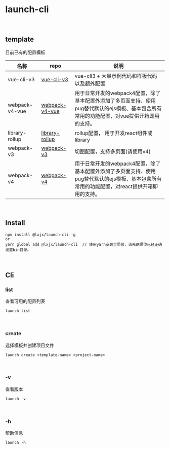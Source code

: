 # launch-cli

<br>

## template

目前已有的配置模板

| 名称       | repo                                                     | 说明                              |
| ---------- | ------------------------------------------------------------ | --------------------------------- |
| vue-cli-v3 | [vue-cli-v3](https://github.com/Iixianjie/launch-template-vue-cli-v3) | vue-cli3 + 大量示例代码和样板代码以及额外配置 |
| webpack-v4-vue | [webpack-v4-vue](https://github.com/Iixianjie/launch-template-webpack-v4-vue) | 用于日常开发的webpack4配置，除了基本配置外添加了多页面支持、使用pug替代默认的ejs模板、基本包含所有常用的功能配置，对vue提供开箱即用的支持。      |
| library-rollup | [library-rollup](https://github.com/Iixianjie/launch-template-library-rollup) | rollup配置， 用于开发react组件或library |
| webpack-v3 | [webpack-v3](https://github.com/Iixianjie/launch-template-webpack-v3) | 切图配置，支持多页面(请使用v4)       |
| webpack-v4 | [webpack-v4](https://github.com/Iixianjie/launch-template-webpack-v4) | 用于日常开发的webpack4配置，除了基本配置外添加了多页面支持、使用pug替代默认的ejs模板、基本包含所有常用的功能配置，对react提供开箱即用的支持。      |


<br>

## Install
```
npm install @lxjx/launch-cli -g
or
yarn global add @lxjx/launch-cli  // 使用yarn安装全局前，请先确保你已经正确设置bin目录。
```

<br>

## Cli
### list
查看可用的配置列表
```
launch list
```

<br>

### create
选择模板并创建项目文件
```
launch create <template-name> <project-name>
```

<br>

### -v
查看版本
```
launch -v
```

<br>

### -h
帮助信息
```
launch -h
```
